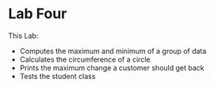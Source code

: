 Lab Four
========
This Lab:
  - Computes the maximum and minimum of a group of data
  - Calculates the circumference of a circle
  - Prints the maximum change a customer should get back
  - Tests the student class
